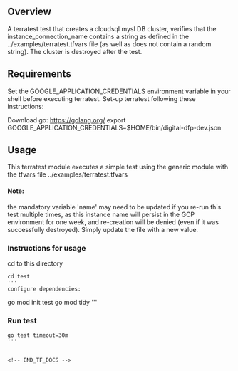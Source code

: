<!-- BEGIN_TF_DOCS -->

## Overview
A terratest test that creates a cloudsql mysl DB cluster, verifies that the instance_connection_name contains a string as defined in the 
../examples/terratest.tfvars file (as well as does not contain a random string).
The cluster is destroyed after the test.

## Requirements

Set the GOOGLE_APPLICATION_CREDENTIALS environment variable in your shell before executing terratest.
Set-up terratest following these instructions:

Download go: https://golang.org/
export GOOGLE_APPLICATION_CREDENTIALS=$HOME/bin/digital-dfp-dev.json 

## Usage
This terratest module executes a simple test using the generic module with the tfvars file ../examples/terratest.tfvars
#### Note: 
the mandatory variable 'name' may need to be updated if you re-run this test multiple times, as this instance name will persist in the GCP environment for one week, and re-creation will be denied (even if it was successfully destroyed).
Simply update the file with a new value.

### Instructions for usage

cd to this directory
```
cd test
'''
configure dependencies:
```
go mod init test
go mod tidy
'''

### Run test
```
go test timeout=30m
'''


<!-- END_TF_DOCS -->


